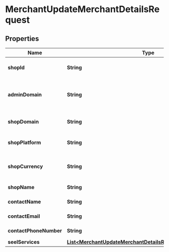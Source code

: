 

# MerchantUpdateMerchantDetailsRequest


## Properties

| Name | Type | Description | Notes |
|------------ | ------------- | ------------- | -------------|
|**shopId** | **String** | The identifier for the shop or store within the partner&#39;s platform. |  [optional] |
|**adminDomain** | **String** | The original subdomain domain for the shop provided by the ecommerce platform, e.g. subdomain.myshopify.com |  [optional] |
|**shopDomain** | **String** | The custom domain name assigned to the shop, e.g. www.myshop.com. |  [optional] |
|**shopPlatform** | **String** | The source ecommerce platform for the shop, e.g. Shopify, BigCommerce. |  [optional] |
|**shopCurrency** | **String** | 3-letter ISO 4217 currency code for the primary currency used in the shop, e.g. USD, EUR. |  [optional] |
|**shopName** | **String** | The registered business name for the shop. |  [optional] |
|**contactName** | **String** | The registered business name for the merchant. |  [optional] |
|**contactEmail** | **String** | The contact email address on file for the merchant. |  [optional] |
|**contactPhoneNumber** | **String** | The phone number on file for the merchant. |  [optional] |
|**seelServices** | [**List&lt;MerchantUpdateMerchantDetailsRequestSeelServicesInner&gt;**](MerchantUpdateMerchantDetailsRequestSeelServicesInner.md) |  |  [optional] |



